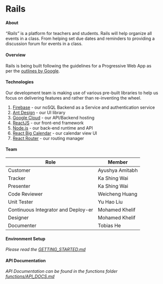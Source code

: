 # Rails

#### About  
_“Rails”_ is a platform for teachers and students. Rails will help organize all events in a class. From
helping set due dates and reminders to providing a discussion forum for events in a class.  

#### Overview
Rails is being built following the guidelines for a Progressive Web App as per the [outlines by Google](https://developers.google.com/web/fundamentals/codelabs/your-first-pwapp/). 

#### Technologies
Our development team is making use of various pre-built libraries to help us focus on delivering features and rather than re-inventing the wheel.

1. [Firebase](https://firebase.google.com) - our noSQL Backend as a Service and authentication service
2. [Ant Design](https://ant.design/) - our UI library
3. [Google Cloud](https://cloud.google.com) - our API/Backend hosting
4. [ReactJS](https://reactjs.org/) - our front-end framework
5. [Node.js](http://nodejs.org) - our back-end runtime and API 
6. [React Big Calendar](https://github.com/intljusticemission/react-big-calendar) - our calendar view UI
7. [React Router](https://reacttraining.com/react-router/web/guides/quick-start) - our routing manager

#### Team  

| Role | Member |  
|------|--------|
|Customer|Ayushya Amitabh|
|Tracker|Ka Shing Wai|
|Presenter|Ka Shing Wai|
|Code Reviewer|Weicheng Huang|
|Unit Tester|Yu Hao Liu|
|Continuous Integrator and Deploy-er|Mohamed Khelif|
|Designer|Mohamed Khelif|
|Documenter|Tobias He|

#### Environment Setup
_Please read the [GETTING_STARTED.md](./GETTING_STARTED.md)_

#### API Documentation
_API Documentation can be found in the functions folder [functions/API_DOCS.md](https://github.com/CSC59939/Rails/wiki/API-Documentation)_
